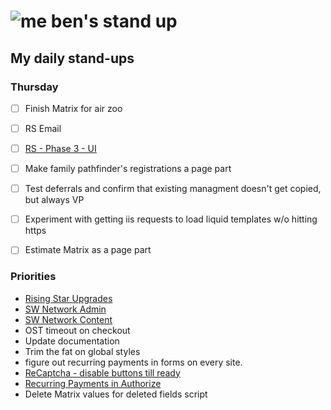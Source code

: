 # ![me](https://avatars2.githubusercontent.com/u/5232044?s=50&v=4) ben's stand up

## My daily stand-ups

### Thursday

- [ ] Finish Matrix for air zoo
- [ ] RS Email
- [ ] [RS - Phase 3 - UI](https://app.clickup.com/8537154/v/l/li/63072322?pr=12760709) 
- [ ] Make family pathfinder's registrations a page part
- [ ] Test deferrals and confirm that existing managment doesn't get copied, but always VP
- [ ] Experiment with getting iis requests to load liquid templates w/o hitting https
- [ ] Estimate Matrix as a page part


### Priorities 
    
- [Rising Star Upgrades](https://app.clickup.com/8537154/v/l/f/27554943?pr=12707202)
- [SW Network Admin](https://app.clickup.com/8537154/v/l/li/54890360?pr=12760709)
- [SW Network Content](https://app.clickup.com/8537154/v/l/li/54892353?pr=12760709)
- OST timeout on checkout
- Update documentation
- Trim the fat on global styles
- figure out recurring payments in forms on every site.
- [ReCaptcha - disable buttons till ready](https://projects.madebyspeak.com/#/tasks/17598281)
- [Recurring Payments in Authorize](https://projects.madebyspeak.com/#/tasks/16411534)
- Delete Matrix values for deleted fields script

